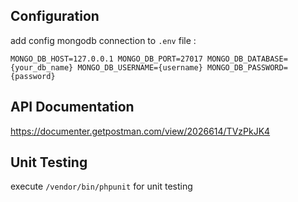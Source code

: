 ## Configuration
add config mongodb connection to `.env` file :

`MONGO_DB_HOST=127.0.0.1
MONGO_DB_PORT=27017
MONGO_DB_DATABASE={your_db_name}
MONGO_DB_USERNAME={username}
MONGO_DB_PASSWORD={password}`



## API Documentation
https://documenter.getpostman.com/view/2026614/TVzPkJK4


## Unit Testing
execute `/vendor/bin/phpunit` for unit testing
